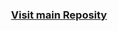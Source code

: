 <h3 align="center"> <a href="https://github.com/caodoc/caodoc.github.io"> Visit main Reposity </a> </h3>